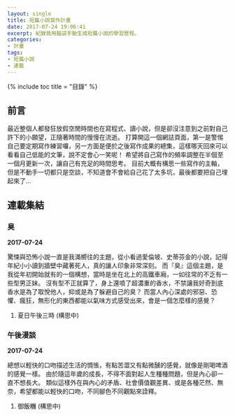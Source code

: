 ```yaml
---
layout: single
title: 短篇小說寫作計畫
date: 2017-07-24 19:06:41
excerpt: 紀錄我用腦袋手動生成短篇小說的學習歷程。
categories:
- 計畫
tags:
- 短篇小說
- 連載
---
```


{% include toc title = "目錄" %}

## 前言
最近整個人都發狂放假空閒時間也在寫程式、讀小說，但是卻沒注意到之前對自己許下的小願望，正隨著時間的慢慢在流逝。
打算開這一個網誌頁面，第一是警惕自己要定期寫作練習囉，另一方面是便於之後寫作成果的總集，這樣哪天回來可以看看自己低能的文筆，說不定會心一笑呢！
希望將自己寫作的頻率調整在半個至一個月更新一次，讓自己有充足的時間思考。
目前大概有構思一些寫作的主軸，但是不動手一切都只是空談，不知道會不會給自己花了太多坑，最後都要把自己埋起來了...

## 連載集結
### 臭
**2017-07-24**

驚悚與恐怖小說一直是我滿嚮往的主題，從小看過愛倫坡、史蒂芬金的小說，記得年紀小小讀到牆壁中藏著死人，真的讓人印象非常深刻。
而『臭』這個主題，是我從年初開始就有的一個構想，當時是坐在北上的高鐵車廂，一如往常的不乏有一些型男正妹。
沒有型不正就算了，身上還噴了超濃重的香水，不禁讓我好奇到底香水是為了取悅他人，抑或是為了躲避自己的臭？
而當人內心深處的邪惡、恐懼、瘋狂，無形化的東西都能以氣味方式感受出來，會是一個怎麼樣的感覺？

1. 夏日午後三時 (構思中)

### 午後漫談
**2017-07-24**

總想以輕快的口吻描述生活的惆悵，有點苦澀又有點微醺的感覺，就像是剛喝啤酒的感覺一樣。
由於隨這年歲的成長，不得不面對起人生種種問題，但是內心卻一直不想長大。
類似這樣外在與內心的矛盾、社會價值觀差異、或是各種茫然、無奈，希望都能以輕快的口吻，不同腳色不同觀點來詮釋。

1. 御飯糰 (構思中)
